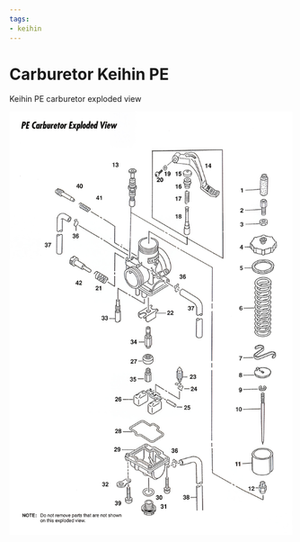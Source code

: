 ```yaml
---
tags:
- keihin
---
```


# Carburetor Keihin PE

Keihin PE carburetor exploded view

![Carburetor Keihin PE](../../../static/file/KeihinPE.jpg)
